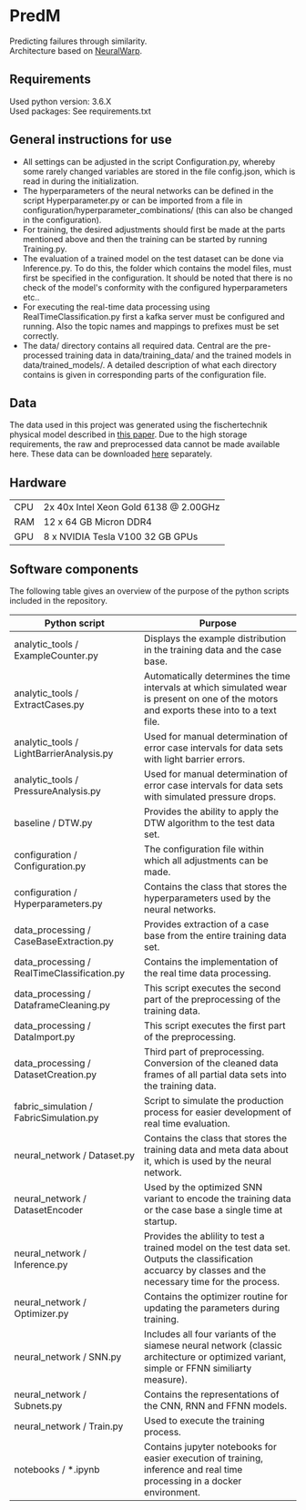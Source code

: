 # PredM
Predicting failures through similarity. \
Architecture based on [NeuralWarp](https://arxiv.org/abs/1812.08306).

## Requirements
Used python version: 3.6.X \
Used packages: See requirements.txt

## General instructions for use
* All settings can be adjusted in the script Configuration.py, 
whereby some rarely changed variables are stored in the file config.json, which is read in during the initialization.
* The hyperparameters of the neural networks can be defined in the script Hyperparameter.py or can be imported from a file in configuration/hyperparameter_combinations/ (this can also be changed in the configuration).
* For training, the desired adjustments should first be made at the parts mentioned above and then the training can be started by running Training.py.
* The evaluation of a trained model on the test dataset can be done via Inference.py. 
To do this, the folder which contains the model files, must first be specified in the configuration. 
It should be noted that there is no check of the model's conformity with the configured hyperparameters etc..
* For executing the real-time data processing using RealTimeClassification.py first a kafka server must be configured and running. Also the topic names and mappings to prefixes must be set correctly.
* The data/ directory contains all required data. Central are the pre-processed training data in data/training_data/ and the trained models in data/trained_models/. 
A detailed description of what each directory contains is given in corresponding parts of the configuration file. 

## Data
The data used in this project was generated using the fischertechnik physical model described in [this paper](http://ceur-ws.org/Vol-2191/paper22.pdf).
Due to the high storage requirements, the raw and preprocessed data cannot be made available here. 
These data can be downloaded [here](https://seafile.rlp.net/d/0da47f572ab747f4b2e0/) separately. 

## Hardware
<table>
    <tr>
        <td>CPU</td>
        <td>2x 40x Intel Xeon Gold 6138 @ 2.00GHz</td>
    </tr>
    <tr>
        <td>RAM</td>
        <td>12 x 64 GB Micron DDR4</td>
    </tr>
       <tr>
        <td>GPU</td>
        <td>8 x NVIDIA Tesla V100 32 GB GPUs</td>
    </tr>
</table>

## Software components
The following table gives an overview of the purpose of the python scripts included in the repository.

| Python script | Purpose |
| ---      		|  ------  |
| analytic_tools / ExampleCounter.py  | Displays the example distribution in the training data and the case base. |
|analytic_tools / ExtractCases.py|Automatically determines the time intervals at which simulated wear is present on one of the motors and exports these into to a text file.|
|analytic_tools / LightBarrierAnalysis.py| Used for manual determination of error case intervals for data sets with light barrier errors.|
|analytic_tools / PressureAnalysis.py|Used for manual determination of error case intervals for data sets with simulated pressure drops.|
|baseline / DTW.py|Provides the ability to apply the DTW algorithm to the test data set.|
|configuration / Configuration.py|The configuration file within which all adjustments can be made.|
|configuration / Hyperparameters.py| Contains the class that stores the hyperparameters used by the neural networks.|
|data_processing / CaseBaseExtraction.py| Provides extraction of a case base from the entire training data set.|
|data_processing / RealTimeClassification.py|Contains the implementation of the real time data processing.|
|data_processing / DataframeCleaning.py|This script executes the second part of the preprocessing of the training data.|
|data_processing / DataImport.py|This script executes the first part of the preprocessing.|
|data_processing / DatasetCreation.py|Third part of preprocessing. Conversion of the cleaned data frames of all partial data sets into the training data.|
|fabric_simulation / FabricSimulation.py|Script to simulate the production process for easier development of real time evaluation.|
|neural_network / Dataset.py|Contains the class that stores the training data and meta data about it, which is used by the neural network.|
|neural_network / DatasetEncoder|Used by the optimized SNN variant to encode the training data or the case base a single time at startup.|
|neural_network / Inference.py|Provides the ablility to test a trained model on the test data set. Outputs the classification accuarcy by classes and the necessary time for the process.|
|neural_network / Optimizer.py|Contains the optimizer routine for updating the parameters during training.|
|neural_network / SNN.py|Includes all four variants of the siamese neural network (classic architecture or optimized variant, simple or FFNN similiarty measure).|
|neural_network / Subnets.py|Contains the representations of the CNN, RNN and FFNN models.|
|neural_network / Train.py| Used to execute the training process.|
|notebooks / *.ipynb| Contains jupyter notebooks for easier execution of training, inference and real time processing in a docker environment.|
